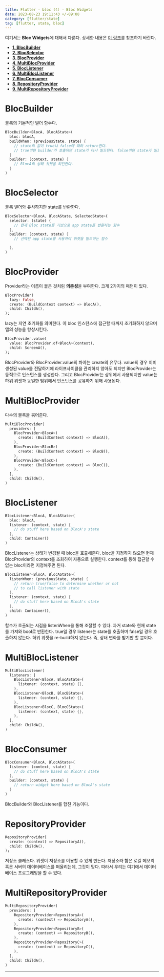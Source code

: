 ```yaml
---
title: Flutter - bloc (4) - Bloc Widgets
date: 2023-08-23 19:11:43 +/-09:00
category: [flutter/state]
tag: [flutter, state, bloc]
---
```


여기서는 **Bloc Widgets**에 대해서 다룬다. 상세한 내용은 [이 링크](https://bloclibrary.dev/#/flutterbloccoreconcepts?id=bloc-widgets)를 참조하기 바란다.

- [**1. BlocBuilder**](#blocbuilder)
- [**2. BlocSelector**](#blocselector)
- [**3. BlocProvider**](#blocprovider)
- [**4. MultiBlocProvider**](#multiblocprovider)
- [**5. BlocListener**](#bloclistener)
- [**6. MultiBlocListener**](#multibloclistener)
- [**7. BlocConsumer**](#blocconsumer)
- [**8. RepositoryProvider**](#repositoryprovider)
- [**9. MultiRepositoryProvider**](#multirepositoryprovider)

# **BlocBuilder**

블록의 기본적인 빌더 함수다.

```dart
BlocBuilder<BlocA, BlocAState>(
  bloc: blocA,
  buildWhen: (previousState, state) {
    // state의 값이 true냐 false에 따라 return한다.
    // true이면 builder가 호출되면 state가 다시 빌드된다. false이면 state가 빌드되지 않는다.
  }
  builder: (context, state) {
    // BlocA의 상태 위젯을 리턴한다.
  }
)
```

# **BlocSelector**

블록 빌더와 유사하지만 state를 반환한다.

```dart
BlocSelector<BlocA, BlocAState, SelectedState>(
  selector: (state) {
    // 현재 Bloc state를 기반으로 app state를 반환하는 함수
  },
  builder: (context, state) {
    // 선택된 app state를 사용하여 위젯을 빌드하는 함수

  },
)
```

# **BlocProvider**

Provider라는 이름이 붙은 것처럼 **의존성**을 부여한다.
크게 2가지의 패턴이 있다.

```dart
BlocProvider(
  lazy: false,
  create: (BuildContext context) => BlocA(),
  child: ChildA(),
);
```
lazy는 지연 초기화를 의미한다. 이 bloc 인스턴스에 접근할 때까지 초기화하지 않으며 앱의 성능을 향상시킨다.

```dart
BlocProvider.value(
  value: BlocProvider.of<BlocA>(context),
  child: ScreenA(),
);
```
BlocProvider와 BlocProvider.value의 차이는 create의 유무다. value의 경우 이미 생성된 value를 전달하기에 라이프사이클을 관리하지 않아도 되지만 BlocProvider는 동적으로 인스턴스를 생성한다.
그리고 BlocProvider는 상위에서 사용되지만 value는 하위 위젯과 동일한 범위에서 인스턴스를 공유하기 위해 사용된다.

# **MultiBlocProvider**

다수의 블록을 묶어준다.

```dart
MultiBlocProvider(
  providers: [
    BlocProvider<BlocA>(
      create: (BuildContext context) => BlocA(),
    ),
    BlocProvider<BlocB>(
      create: (BuildContext context) => BlocB(),
    ),
    BlocProvider<BlocC>(
      create: (BuildContext context) => BlocC(),
    ),
  ],
  child: ChildA(),
)
```

# **BlocListener**

```dart
BlocListener<BlocA, BlocAState>(
  bloc: blocA,
  listener: (context, state) {
    // do stuff here based on BlocA's state
  },
  child: Container()
)
```

BlocListener는 상태가 변경될 때 bloc을 호출해준다. bloc을 지정하지 않으면 현재 BlocProvider의 context를 조회하여 자동으로 실행한다. context를 통해 접근할 수 없는 bloc이라면 지정해주면 된다.

```dart
BlocListener<BlocA, BlocAState>(
  listenWhen: (previousState, state) {
    // return true/false to determine whether or not
    // to call listener with state
  },
  listener: (context, state) {
    // do stuff here based on BlocA's state
  },
  child: Container(),
)
```
함수가 호출되는 시점을 listenWhen을 통해 조절할 수 있다. 과거 state와 현재 state를 가져와 bool로 반환한다. true일 경우 listener는 state를 호출하며 false일 경우 호출하지 않는다.
하위 위젯을 re-build하지 않는다. 즉, 상태 변화를 받기만 할 뿐이다.

# **MultiBlocListener**

```dart
MultiBlocListener(
  listeners: [
    BlocListener<BlocA, BlocAState>(
      listener: (context, state) {},
    ),
    BlocListener<BlocB, BlocBState>(
      listener: (context, state) {},
    ),
    BlocListener<BlocC, BlocCState>(
      listener: (context, state) {},
    ),
  ],
  child: ChildA(),
)
```

# **BlocConsumer**

```dart
BlocConsumer<BlocA, BlocAState>(
  listener: (context, state) {
    // do stuff here based on BlocA's state
  },
  builder: (context, state) {
    // return widget here based on BlocA's state
  }
)
```

BlocBuilder와 BlocListener를 합친 기능이다.

# **RepositoryProvider**

```dart
RepositoryProvider(
  create: (context) => RepositoryA(),
  child: ChildA(),
);
```

저장소 클래스다. 위젯이 저장소를 이용할 수 있게 만든다. 저장소라 함은 로컬 메모리 혹은 서버의 데이터베이스를 떠올리는데, 그것이 맞다. 따라서 우리는 여기에서 데이터베이스 프로그래밍을 할 수 있다.

# **MultiRepositoryProvider**

```dart
MultiRepositoryProvider(
  providers: [
    RepositoryProvider<RepositoryA>(
      create: (context) => RepositoryA(),
    ),
    RepositoryProvider<RepositoryB>(
      create: (context) => RepositoryB(),
    ),
    RepositoryProvider<RepositoryC>(
      create: (context) => RepositoryC(),
    ),
  ],
  child: ChildA(),
)
```

---